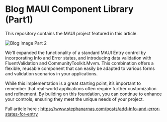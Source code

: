 # Blog MAUI Component Library (Part1)

This repository contains the MAUI project featured in this article.

![Blog Image Part 2](https://www.stephanarnas.com/images/blog-02.jpg)

We'll expanded the functionality of a standard MAUI Entry control by incorporating Info and Error states, and introducing data validation with FluentValidation and CommunityToolkit.Mvvm. This combination offers a flexible, reusable component that can easily be adapted to various forms and validation scenarios in your applications.

While this implementation is a great starting point, it’s important to remember that real-world applications often require further customization and refinement. By building on this foundation, you can continue to enhance your controls, ensuring they meet the unique needs of your project.

Full article here : 
https://www.stephanarnas.com/posts/add-info-and-error-states-for-entry